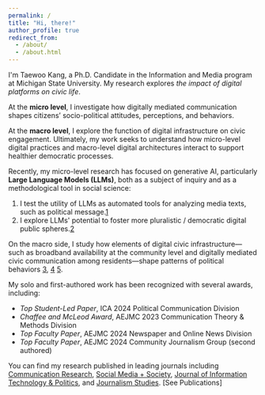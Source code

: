 ```yaml
---
permalink: /
title: "Hi, there!"
author_profile: true
redirect_from: 
  - /about/
  - /about.html
---
```


I'm Taewoo Kang, a Ph.D. Candidate in the Information and Media program at Michigan State University. My research explores *the impact of digital platforms on civic life*. 

At the **micro level**, I investigate how digitally mediated communication shapes citizens’ socio-political attitudes, perceptions, and behaviors. 

At the **macro level**, I explore the function of digital infrastructure on civic engagement. Ultimately, my work seeks to understand how micro-level digital practices and macro-level digital architectures interact to support healthier democratic processes.

Recently, my micro-level research has focused on generative AI, particularly **Large Language Models (LLMs)**, both as a subject of inquiry and as a methodological tool in social science:
1. I test the utility of LLMs as automated tools for analyzing media texts, such as political message.[1](
https://doi.org/10.48550/arXiv.2502.00903)
2. I explore LLMs' potential to foster more pluralistic / democratic digital public spheres.[2](https://cristianvaccari.com/2024/10/03/program-of-the-10th-conference-of-the-international-journal-of-press-politics-university-of-edinburgh-17-18-october-2024/)

On the macro side, I study how elements of digital civic infrastructure—such as broadband availability at the community level and digitally mediated civic communication among residents—shape patterns of political behaviors [3](https://doi.org/10.1177/00936502241311943), [4](https://doi.org/10.1080/19331681.2025.2511051) [5](https://doi.org/10.1177/20563051251315255).

My solo and first-authored work has been recognized with several awards, including:
- *Top Student-Led Paper*, ICA 2024 Political Communication Division
- *Chaffee and McLeod Award*, AEJMC 2023 Communication Theory & Methods Division
- *Top Faculty Paper*, AEJMC 2024 Newspaper and Online News Division
- *Top Faculty Paper*, AEJMC 2024 Community Journalism Group (second authored)

You can find my research published in leading journals including [Communication Research](https://doi.org/10.1177/00936502241311943), [Social Media + Society](https://doi.org/10.1177/20563051251315255), [Journal of Information Technology & Politics](https://doi.org/10.1080/19331681.2025.2511051), and [Journalism Studies](https://doi.org/10.1080/1461670X.2023.2246075). [See Publications]
